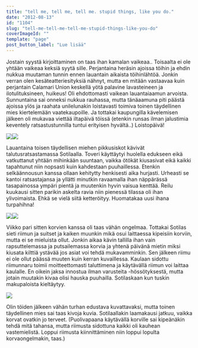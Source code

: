 ```yaml
---
title: "tell me, tell me, tell me. stupid things, like you do."
date: "2012-08-13"
id: "1104"
slug: "tell-me-tell-me-tell-me-stupid-things-like-you-do"
coverImageId: ""
template: "page"
post_button_label: "Lue lisää"
---
```


Jostain syystä kirjoittaminen on taas ihan kamalan vaikeaa.. Toisaalta ei ole yhtään vaikeaa keksiä syytä sille. Perjantaina heräsin ajoissa töihin ja ehdin nukkua muutaman tunnin ennen lauantain aikaista töihinlähtöä. Jonkin verran olen kesäteatteriesityksiä nähnyt, mutta en mitään vastaavaa kuin perjantain Calamari Union keskellä yötä palavine lavasteineen ja ilotulituksineen, huikeus! Oli ehdottomasti vaikean lauantaiaamun arvoista. Sunnuntaina sai onneksi nukkua rauhassa, mutta tänäaamuna piti päästä ajoissa ylös ja raahata unilelunakin loistavasti toimiva toinen täydellinen mies kiertelemään vaatekaupoille. Ja tottakai kaupungilla kävelemisen jälkeen oli mukavaa viettää iltapäivä töissä (etenkin runsas ilman jalustimia keventely ratsastustunnilla tuntui erityisen hyvältä..) Loistopäivä!

  

[![](images/IMG_2671.png)](http://4.bp.blogspot.com/-GGzITkeGlt0/UCfZKozBzmI/AAAAAAAABCc/p94l-YBI5Mo/s1600/IMG_2671.png)[![](images/IMG_2674.png)](http://3.bp.blogspot.com/-JQhT-S9fyLE/UCfZOB8vuEI/AAAAAAAABCk/tpn_VE7slfc/s1600/IMG_2674.png)

  
Lauantaina toisen täydellisen miehen pikkusiskot kävivät talutusratsastamassa Sotilaalla. Toveri käyttäytyi huolella edukseen eikä vatkuttanut yhtään mihinkään suuntaan, vaikka ötökät kiusasivat eikä kaikki tapahtunut niin nopsasti kuin kahdestaan puuhaillessa. Etenkin selkäännousun kanssa ollaan kehitytty henkisesti aika hurjasti. Urheasti se kantoi ratsastajansa ja yllätti minutkin ravaamalla ihan näppärässä tasapainossa ympäri pientä ja muutenkin hyvin vaisua kenttää. Reilu kuukausi sitten parikin askelta ravia niin pienessä tilassa oli ihan ylivoimaista. Ehkä se vielä siitä ketteröityy. Huomatakaa uusi ihana turpahihna!  
  

[![](images/IMG_2873.png)](http://1.bp.blogspot.com/-G6S3tmoTAeY/UCfZUpoNxwI/AAAAAAAABC0/MTL6abRjyqU/s1600/IMG_2873.png)[![](images/IMG_2886.png)](http://1.bp.blogspot.com/-lkd3mCWTnbg/UCfZXy_r_mI/AAAAAAAABC8/6voeLZHSJUM/s1600/IMG_2886.png)

  
Viikko pari sitten korvien kanssa oli taas vähän ongelmaa. Tottakai Sotilas sieti riimun ja suitset ja kaiken muunkin mikä osui laittaessa kipeisiin korviin, mutta ei se mieluista ollut. Jonkin aikaa kävin tallilla ihan vain rapsuttelemassa ja putsailemassa korvia ja yhtenä päivänä mietin miksi kiusata kilttiä ystävää jos asiat voi tehdä mukavamminkin. Sen jälkeen riimu ei ole ollut päässä muuten kuin kerran kuvaillessa. Kaulaan sidottu riimunnaru toimii moitteettomasti taluttimena ja käytävällä riimun voi laittaa kaulalle. En oikein jaksa innostua ilman varusteita -hössötyksestä, mutta jotain muutakin kivaa olisi hauska puuhailla. Sotilaskaan kun tuskin makupaloista kieltäytyy.  
  

[![](images/IMG_2867.png)](http://2.bp.blogspot.com/--ei6u3lByRw/UCfZRFJv4uI/AAAAAAAABCs/p84bz0ppWYI/s1600/IMG_2867.png)

  

Olin töiden jälkeen vähän turhan edustava kuvattavaksi, mutta toinen täydellinen mies sai taas kivoja kuvia. Sotilaallakin laamakausi jatkuu, vaikka korvat ovatkin jo terveet. (Puolivapaana käytävällä korville sai kipeänäkin tehdä mitä tahansa, mutta riimusta sidottuna kaikki oli kauhean vastemielistä. Loppui riimusta kiinnittäminen niin loppui lopulta korvaongelmakin, taas.)
